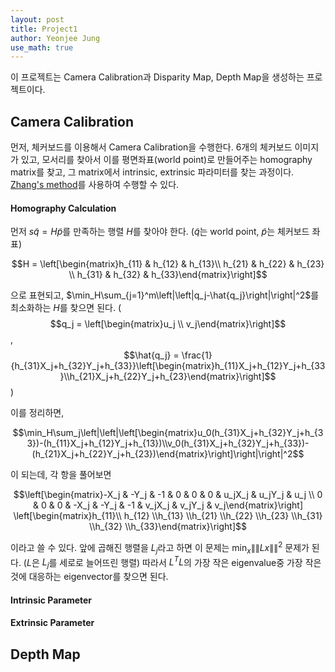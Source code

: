 ```yaml
---
layout: post
title: Project1
author: Yeonjee Jung
use_math: true
---
```


이 프로젝트는 Camera Calibration과 Disparity Map, Depth Map을 생성하는 프로젝트이다.

## Camera Calibration

먼저, 체커보드를 이용해서 Camera Calibration을 수행한다. 6개의 체커보드 이미지가 있고, 모서리를 찾아서 이를 평면좌표(world point)로 만들어주는 homography matrix를 찾고, 그 matrix에서 intrinsic, extrinsic 파라미터를 찾는 과정이다. [Zhang's method](http://staff.fh-hagenberg.at/burger/publications/reports/2016Calibration/Burger-CameraCalibration-20160516.pdf)를 사용하여 수행할 수 있다.

#### Homography Calculation

먼저 $s\tilde{q}=H\tilde{p}$를 만족하는 행렬 $H$를 찾아야 한다. ($\tilde{q}$는 world point, $\tilde{p}$는 체커보드 좌표)

$$H = \left[\begin{matrix}h_{11} & h_{12} & h_{13}\\ h_{21} & h_{22} & h_{23} \\ h_{31} & h_{32} & h_{33}\end{matrix}\right]$$

으로 표현되고, $\min_H\sum_{j=1}^m\left|\left|q_j-\hat{q_j}\right|\right|^2$를 최소화하는 $H$를 찾으면 된다.
($$q_j = \left[\begin{matrix}u_j \\ v_j\end{matrix}\right]$$, $$\hat{q_j} = \frac{1}{h_{31}X_j+h_{32}Y_j+h_{33}}\left[\begin{matrix}h_{11}X_j+h_{12}Y_j+h_{33}\\h_{21}X_j+h_{22}Y_j+h_{23}\end{matrix}\right]$$)

이를 정리하면,

$$\min_H\sum_j\left|\left|\left[\begin{matrix}u_0(h_{31}X_j+h_{32}Y_j+h_{33})-(h_{11}X_j+h_{12}Y_j+h_{13})\\v_0(h_{31}X_j+h_{32}Y_j+h_{33})-(h_{21}X_j+h_{22}Y_j+h_{23})\end{matrix}\right]\right|\right|^2$$

이 되는데, 각 항을 풀어보면

$$\left[\begin{matrix}-X_j & -Y_j & -1 & 0 & 0 & 0 & u_jX_j & u_jY_j & u_j \\  0 & 0 & 0 & -X_j & -Y_j & -1 & v_jX_j & v_jY_j & v_j\end{matrix}\right]
\left[\begin{matrix}h_{11}\\ h_{12} \\h_{13} \\h_{21} \\h_{22} \\h_{23} \\h_{31} \\h_{32} \\h_{33}\end{matrix}\right]$$

이라고 쓸 수 있다. 앞에 곱해진 행렬을 $L_j$라고 하면 이 문제는 $\min_x\|\|Lx\|\|^2$ 문제가 된다. ($L$은 $L_j$를 세로로 늘어뜨린 행렬) 따라서 $L^TL$의 가장 작은 eigenvalue중 가장 작은 것에 대응하는 eigenvector를 찾으면 된다.

#### Intrinsic Parameter



#### Extrinsic Parameter

## Depth Map
